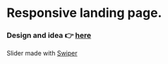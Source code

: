 <h1>Responsive landing page.</h1>
<h3>Design and idea 👉 <a href="https://www.youtube.com/watch?v=zVJutTmB0XE&ab_channel=CodeOnly">here</a></h3>
<p>Slider made with <a href="https://swiperjs.com/" target="_blank">Swiper</a></p>
